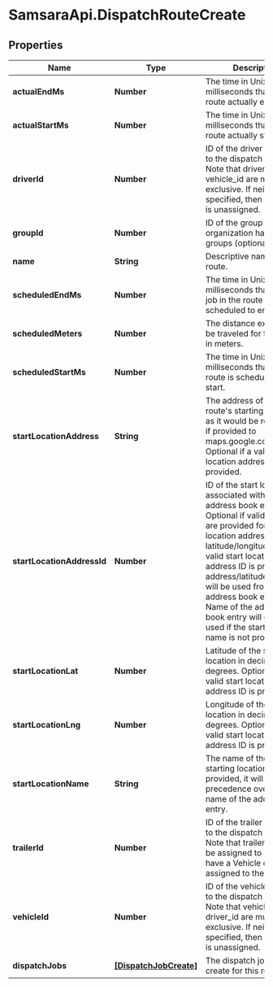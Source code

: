 # SamsaraApi.DispatchRouteCreate

## Properties
Name | Type | Description | Notes
------------ | ------------- | ------------- | -------------
**actualEndMs** | **Number** | The time in Unix epoch milliseconds that the route actually ended. | [optional] 
**actualStartMs** | **Number** | The time in Unix epoch milliseconds that the route actually started. | [optional] 
**driverId** | **Number** | ID of the driver assigned to the dispatch route. Note that driver_id and vehicle_id are mutually exclusive. If neither is specified, then the route is unassigned. | [optional] 
**groupId** | **Number** | ID of the group if the organization has multiple groups (optional). | [optional] 
**name** | **String** | Descriptive name of this route. | 
**scheduledEndMs** | **Number** | The time in Unix epoch milliseconds that the last job in the route is scheduled to end. | 
**scheduledMeters** | **Number** | The distance expected to be traveled for this route in meters. | [optional] 
**scheduledStartMs** | **Number** | The time in Unix epoch milliseconds that the route is scheduled to start. | 
**startLocationAddress** | **String** | The address of the route&#39;s starting location, as it would be recognized if provided to maps.google.com. Optional if a valid start location address ID is provided. | [optional] 
**startLocationAddressId** | **Number** | ID of the start location associated with an address book entry. Optional if valid values are provided for start location address or latitude/longitude. If a valid start location address ID is provided, address/latitude/longitude will be used from the address book entry. Name of the address book entry will only be used if the start location name is not provided. | [optional] 
**startLocationLat** | **Number** | Latitude of the start location in decimal degrees. Optional if a valid start location address ID is provided. | [optional] 
**startLocationLng** | **Number** | Longitude of the start location in decimal degrees. Optional if a valid start location address ID is provided. | [optional] 
**startLocationName** | **String** | The name of the route&#39;s starting location. If provided, it will take precedence over the name of the address book entry. | [optional] 
**trailerId** | **Number** | ID of the trailer assigned to the dispatch route. Note that trailers can only be assigned to routes that have a Vehicle or Driver assigned to them. | [optional] 
**vehicleId** | **Number** | ID of the vehicle assigned to the dispatch route. Note that vehicle_id and driver_id are mutually exclusive. If neither is specified, then the route is unassigned. | [optional] 
**dispatchJobs** | [**[DispatchJobCreate]**](DispatchJobCreate.md) | The dispatch jobs to create for this route. | 


